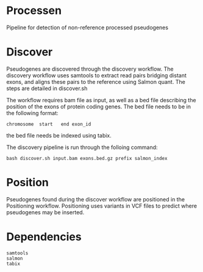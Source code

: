 # Processen
Pipeline for detection of non-reference processed pseudogenes

# Discover
Pseudogenes are discovered through the discovery workflow. 
The discovery workflow uses samtools to extract read pairs bridging distant exons, and aligns these pairs to the reference using Salmon quant.
The steps are detailed in discover.sh

The workflow requires bam file as input, as well as a bed file describing the position of the exons of protein coding genes.
The bed file needs to be in the following format:

	chromosome	start	end	exon_id

the bed file needs be indexed using tabix.

The discovery pipeline is run through the folloing command:

	bash discover.sh input.bam exons.bed.gz prefix salmon_index

# Position
Pseudogenes found during the discover workflow are positioned in the Positioning workflow.
Positioning uses variants in VCF files to predict where pseudogenes may be inserted.

# Dependencies

	samtools
	salmon
	tabix
